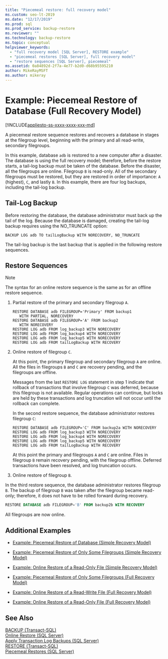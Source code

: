```yaml
---
title: "Piecemeal restore: full recovery model"
ms.custom: seo-lt-2019
ms.date: "12/17/2019"
ms.prod: sql
ms.prod_service: backup-restore
ms.reviewer: ""
ms.technology: backup-restore
ms.topic: conceptual
helpviewer_keywords: 
  - "full recovery model [SQL Server], RESTORE example"
  - "piecemeal restores [SQL Server], full recovery model"
  - "restore sequences [SQL Server], piecemeal"
ms.assetid: 0a84892d-2f7a-4e77-b2d0-d68b95595210
author: MikeRayMSFT
ms.author: mikeray
---
```

# Example: Piecemeal Restore of Database (Full Recovery Model)
[!INCLUDE[appliesto-ss-xxxx-xxxx-xxx-md](../../includes/appliesto-ss-xxxx-xxxx-xxx-md.md)]

  A piecemeal restore sequence restores and recovers a database in stages at the filegroup level, beginning with the primary and all read-write, secondary filegroups.  
  
 In this example, database `adb` is restored to a new computer after a disaster. The database is using the full recovery model; therefore, before the restore starts, a tail-log backup must be taken of the database. Before the disaster, all the filegroups are online. Filegroup `B` is read-only. All of the secondary filegroups must be restored, but they are restored in order of importance: `A` (highest), `C`, and lastly `B`. In this example, there are four log backups, including the tail-log backup.  
  
## Tail-Log Backup  
 Before restoring the database, the database administrator must back up the tail of the log. Because the database is damaged, creating the tail-log backup requires using the NO_TRUNCATE option:  
  
```  
BACKUP LOG adb TO tailLogBackup WITH NORECOVERY, NO_TRUNCATE  
```  
  
 The tail-log backup is the last backup that is applied in the following restore sequences.  
  
## Restore Sequences  
  
> [!NOTE]  
>  The syntax for an online restore sequence is the same as for an offline restore sequence.  
  
1.  Partial restore of the primary and secondary filegroup `A`.  
  
    ```  
    RESTORE DATABASE adb FILEGROUP='Primary' FROM backup1   
       WITH PARTIAL, NORECOVERY  
    RESTORE DATABASE adb FILEGROUP='A' FROM backup2   
       WITH NORECOVERY  
    RESTORE LOG adb FROM log_backup3 WITH NORECOVERY  
    RESTORE LOG adb FROM log_backup4 WITH NORECOVERY  
    RESTORE LOG adb FROM log_backup5 WITH NORECOVERY  
    RESTORE LOG adb FROM tailLogBackup WITH RECOVERY  
    ```  
  
2.  Online restore of filegroup `C`.  
  
     At this point, the primary filegroup and secondary filegroup `A` are online. All the files in filegroups `B` and `C` are recovery pending, and the filegroups are offline.  
  
     Messages from the last `RESTORE LOG` statement in step 1 indicate that rollback of transactions that involve filegroup `C` was deferred, because this filegroup is not available. Regular operations can continue, but locks are held by these transactions and log truncation will not occur until the rollback can complete.  
  
     In the second restore sequence, the database administrator restores filegroup `C`:  
  
    ```  
    RESTORE DATABASE adb FILEGROUP='C' FROM backup2a WITH NORECOVERY  
    RESTORE LOG adb FROM log_backup3 WITH NORECOVERY  
    RESTORE LOG adb FROM log_backup4 WITH NORECOVERY  
    RESTORE LOG adb FROM log_backup5 WITH NORECOVERY  
    RESTORE LOG adb FROM tailLogBackup WITH RECOVERY  
    ```  
  
     At this point the primary and filegroups `A` and `C` are online. Files in filegroup `B` remain recovery pending, with the filegroup offline. Deferred transactions have been resolved, and log truncation occurs.  
  
3.  Online restore of filegroup `B`.  

   In the third restore sequence, the database administrator restores filegroup `B`. The backup of filegroup `B` was taken after the filegroup became read-only; therefore, it does not have to be rolled forward during recovery.  
  
   ```sql  
   RESTORE DATABASE adb FILEGROUP='B' FROM backup2b WITH RECOVERY  
   ```  
  
   All filegroups are now online.  
  
## Additional Examples  
  
-   [Example: Piecemeal Restore of Database &#40;Simple Recovery Model&#41;](../../relational-databases/backup-restore/example-piecemeal-restore-of-database-simple-recovery-model.md)  
  
-   [Example: Piecemeal Restore of Only Some Filegroups &#40;Simple Recovery Model&#41;](../../relational-databases/backup-restore/example-piecemeal-restore-of-only-some-filegroups-simple-recovery-model.md)  
  
-   [Example: Online Restore of a Read-Only File &#40;Simple Recovery Model&#41;](../../relational-databases/backup-restore/example-online-restore-of-a-read-only-file-simple-recovery-model.md)  
  
-   [Example: Piecemeal Restore of Only Some Filegroups &#40;Full Recovery Model&#41;](../../relational-databases/backup-restore/example-piecemeal-restore-of-only-some-filegroups-full-recovery-model.md)  
  
-   [Example: Online Restore of a Read-Write File &#40;Full Recovery Model&#41;](../../relational-databases/backup-restore/example-online-restore-of-a-read-write-file-full-recovery-model.md)  
  
-   [Example: Online Restore of a Read-Only File &#40;Full Recovery Model&#41;](../../relational-databases/backup-restore/example-online-restore-of-a-read-only-file-full-recovery-model.md)  
  
## See Also  
 [BACKUP &#40;Transact-SQL&#41;](../../t-sql/statements/backup-transact-sql.md)   
 [Online Restore &#40;SQL Server&#41;](../../relational-databases/backup-restore/online-restore-sql-server.md)   
 [Apply Transaction Log Backups &#40;SQL Server&#41;](../../relational-databases/backup-restore/apply-transaction-log-backups-sql-server.md)   
 [RESTORE &#40;Transact-SQL&#41;](../../t-sql/statements/restore-statements-transact-sql.md)   
 [Piecemeal Restores &#40;SQL Server&#41;](../../relational-databases/backup-restore/piecemeal-restores-sql-server.md)  
  
  
